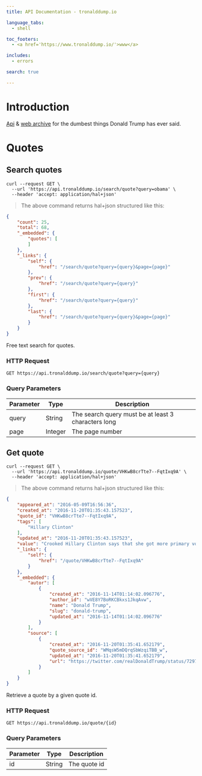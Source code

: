 ```yaml
---
title: API Documentation - tronalddump.io

language_tabs:
  - shell

toc_footers:
  - <a href='https://www.tronalddump.io/'>www</a>

includes:
  - errors

search: true

---
```


# Introduction

[Api](https://api.tronalddump.io) & [web archive](https://www.tronalddump.io) for the dumbest things Donald Trump has ever said.

# Quotes

## Search quotes

```shell
curl --request GET \
  --url 'https://api.tronalddump.io/search/quote?query=obama' \
  --header 'accept: application/hal+json'
```

> The above command returns hal+json structured like this:

```json
{
	"count": 25,
	"total": 68,
	"_embedded": {
		"quotes": [
		]
	},
	"_links": {
		"self": {
			"href": "/search/quote?query={query}&page={page}"
		},
		"prev": {
			"href": "/search/quote?query={query}"
		},
		"first": {
			"href": "/search/quote?query={query}"
		},
		"last": {
			"href": "/search/quote?query={query}&page={page}"
		}
	}
}
```


Free text search for quotes.

### HTTP Request

`GET https://api.tronalddump.io/search/quote?query={query}`

### Query Parameters

Parameter | Type | Description
--------- | ------- | -----------
query | String | The search query must be at least 3 characters long
page | Integer | The page number

## Get quote

```shell
curl --request GET \
  --url 'https://api.tronalddump.io/quote/VHKwB8crTte7--FqtIxq9A' \
  --header 'accept: application/hal+json'
```
> The above command returns hal+json structured like this:

```json
{
	"appeared_at": "2016-05-09T16:56:36",
	"created_at": "2016-11-20T01:35:43.157523",
	"quote_id": "VHKwB8crTte7--FqtIxq9A",
	"tags": [
		"Hillary Clinton"
	],
	"updated_at": "2016-11-20T01:35:43.157523",
	"value": "Crooked Hillary Clinton says that she got more primary votes than Donald Trump. But I had 17 people to beat—she had one!",
	"_links": {
		"self": {
			"href": "/quote/VHKwB8crTte7--FqtIxq9A"
		}
	},
	"_embedded": {
		"autor": [
			{
				"created_at": "2016-11-14T01:14:02.096776",
				"author_id": "wVE8Y7BoRKCBkxs1JkqAvw",
				"name": "Donald Trump",
				"slug": "donald-trump",
				"updated_at": "2016-11-14T01:14:02.096776"
			}
		],
		"source": [
			{
				"created_at": "2016-11-20T01:35:41.652179",
				"quote_source_id": "WMqsW5mDQrqSbWzqiTBB_w",
				"updated_at": "2016-11-20T01:35:41.652179",
				"url": "https://twitter.com/realDonaldTrump/status/729716712124362754"
			}
		]
	}
}
```

Retrieve a quote by a given quote id.

### HTTP Request

`GET https://api.tronalddump.io/quote/{id}`

### Query Parameters

Parameter | Type | Description
--------- | ------- | -----------
id | String | The quote id
